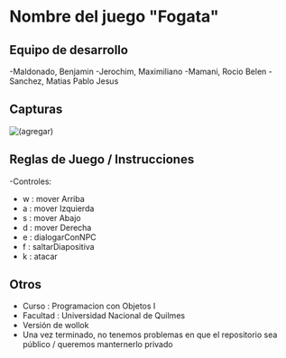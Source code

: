# Nombre del juego "Fogata"

## Equipo de desarrollo

-Maldonado, Benjamin
-Jerochim, Maximiliano
-Mamani, Rocio Belen
-Sanchez, Matias Pablo Jesus



## Capturas

![(agregar)](https://github.com/obj1unq/2025c1-tp-grupal-grupo1/blob/62493d58b6442c2487891b0fae0b1efc182dd082/assets/inicio-v2.png)

## Reglas de Juego / Instrucciones

-Controles:
-   w : mover Arriba
-   a : mover Izquierda
-    s : mover Abajo
-    d : mover Derecha
-    e : dialogarConNPC
-    f : saltarDiapositiva
-    k : atacar


## Otros

- Curso    : Programacion con Objetos I 
- Facultad : Universidad Nacional de Quilmes
- Versión de wollok
- Una vez terminado, no tenemos problemas en que el repositorio sea público / queremos manternerlo privado
